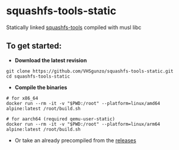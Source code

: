 # squashfs-tools-static

Statically linked [squashfs-tools](https://github.com/plougher/squashfs-tools) compiled with musl libc

## To get started:
* **Download the latest revision**
```
git clone https://github.com/VHSgunzo/squashfs-tools-static.git
cd squashfs-tools-static
```

* **Compile the binaries**
```
# for x86_64
docker run --rm -it -v "$PWD:/root" --platform=linux/amd64 alpine:latest /root/build.sh

# for aarch64 (required qemu-user-static)
docker run --rm -it -v "$PWD:/root" --platform=linux/arm64 alpine:latest /root/build.sh
```

* Or take an already precompiled from the [releases](https://github.com/VHSgunzo/squashfs-tools-static/releases)
